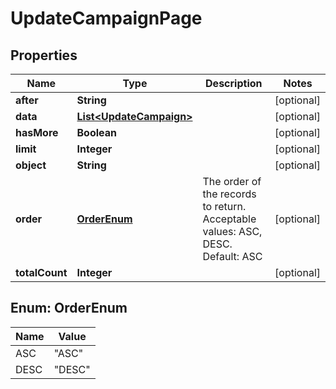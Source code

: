 
# UpdateCampaignPage

## Properties
Name | Type | Description | Notes
------------ | ------------- | ------------- | -------------
**after** | **String** |  |  [optional]
**data** | [**List&lt;UpdateCampaign&gt;**](UpdateCampaign.md) |  |  [optional]
**hasMore** | **Boolean** |  |  [optional]
**limit** | **Integer** |  |  [optional]
**object** | **String** |  |  [optional]
**order** | [**OrderEnum**](#OrderEnum) | The order of the records to return. Acceptable values: ASC, DESC. Default: ASC |  [optional]
**totalCount** | **Integer** |  |  [optional]


<a name="OrderEnum"></a>
## Enum: OrderEnum
Name | Value
---- | -----
ASC | &quot;ASC&quot;
DESC | &quot;DESC&quot;




